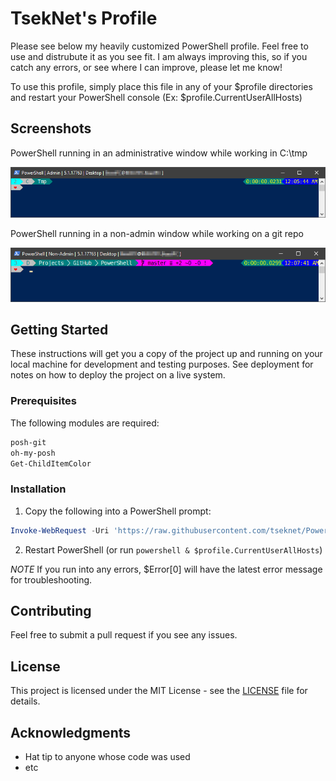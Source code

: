 # TsekNet's Profile

Please see below my heavily customized PowerShell profile. Feel free to use and distrubute it as
you see fit. I am always improving this, so if you catch any errors, or see where I
can improve, please let me know!

To use this profile, simply place this file in any of your $profile
directories and restart your PowerShell console
(Ex: $profile.CurrentUserAllHosts)

## Screenshots

PowerShell running in an administrative window while working in C:\tmp

![PowerShell Admin](PowerShell_Admin_No_Git.png)

PowerShell running in a non-admin window while working on a git repo

![PowerShell Non-Admin](PowerShell_NoAdmin_Git.png)

## Getting Started

These instructions will get you a copy of the project up and running on your local machine for development and testing purposes. See deployment for notes on how to deploy the project on a live system.

### Prerequisites

The following modules are required:

```powershell {.good}
posh-git
oh-my-posh
Get-ChildItemColor
```

### Installation

1. Copy the following into a PowerShell prompt:

```powershell
Invoke-WebRequest -Uri 'https://raw.githubusercontent.com/tseknet/PowerShell/master/Profile/Profile.ps1' -OutFile $profile.CurrentUserAllHosts -TimeoutSec 30
```

2. Restart PowerShell (or run ```powershell & $profile.CurrentUserAllHosts```)

*NOTE* If you run into any errors, $Error[0] will have the latest error
message for troubleshooting.

## Contributing

Feel free to submit a pull request if you see any issues.

## License

This project is licensed under the MIT License - see the [LICENSE](../LICENSE) file for details.

## Acknowledgments

* Hat tip to anyone whose code was used
* etc
